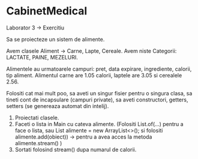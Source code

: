 # CabinetMedical

Laborator 3 -> Exercitiu

Sa se proiecteze un sistem de alimente.
 
Avem clasele Aliment -> Carne, Lapte, Cereale.
Avem niste Categorii: LACTATE, PAINE, MEZELURI.
 
Alimentele au urmatoarele campuri: pret, data expirare, ingrediente, calorii, tip aliment.
Alimentul carne are 1.05 calorii, laptele are 3.05 si cerealele 2.56. 
 
Folositi cat mai mult poo, sa aveti un singur fisier pentru o singura clasa, sa tineti cont de incapsulare (campuri private), sa aveti constructori, getters, setters (se genereaza automat din intelij).
 
1) Proiectati clasele.
2) Faceti o lista in Main cu cateva alimente. (Folositi List.of(...) pentru a face o lista, sau List<Aliment> alimente = new ArrayList<>(); si folositi alimente.add(obiect)) -> pentru a avea acces la metoda alimente.stream() )
3) Sortati folosind stream() dupa numarul de calorii.
